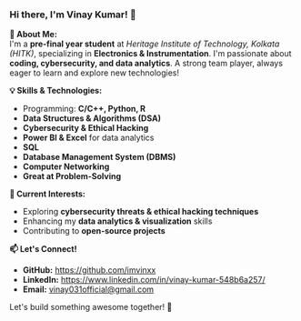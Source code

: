 ### Hi there, I'm Vinay Kumar! 👋  

**🚀 About Me:**  
I'm a **pre-final year student** at *Heritage Institute of Technology, Kolkata (HITK)*, specializing in **Electronics & Instrumentation**. I'm passionate about **coding, cybersecurity, and data analytics**. A strong team player, always eager to learn and explore new technologies!  

**💡 Skills & Technologies:**  
- Programming: **C/C++, Python, R**
- **Data Structures & Algorithms (DSA)**  
- **Cybersecurity & Ethical Hacking**  
- **Power BI & Excel** for data analytics
- **SQL**
- **Database Management System (DBMS)**
- **Computer Networking** 
- **Great at Problem-Solving**  

**🔭 Current Interests:**  
- Exploring **cybersecurity threats & ethical hacking techniques**  
- Enhancing my **data analytics & visualization** skills  
- Contributing to **open-source projects**  

**📫 Let's Connect!**  
- **GitHub:** https://github.com/imvinxx
- **LinkedIn:** https://www.linkedin.com/in/vinay-kumar-548b6a257/  
- **Email:** vinay031official@gmail.com  

Let's build something awesome together! 🚀

